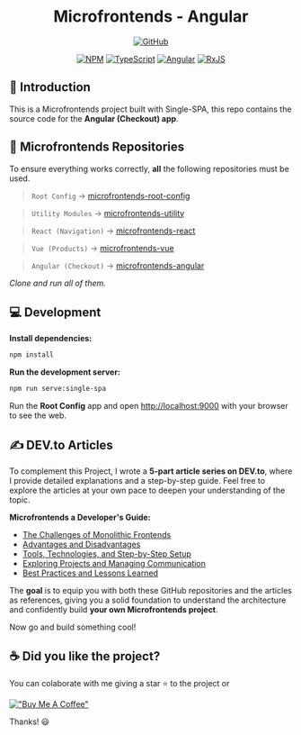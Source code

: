<div align="center">

# Microfrontends - Angular

[![GitHub](https://img.shields.io/github/license/mashape/apistatus.svg)](https://github.com/joacod/microfrontends-angular/blob/main/LICENSE)

[![NPM](https://img.shields.io/badge/NPM-%23CB3837.svg?style=for-the-badge&logo=npm&logoColor=white)](https://www.npmjs.com/)
[![TypeScript](https://img.shields.io/badge/typescript-%23007ACC.svg?style=for-the-badge&logo=typescript&logoColor=white)](https://www.typescriptlang.org/)
[![Angular](https://img.shields.io/badge/angular-%23DD0031.svg?style=for-the-badge&logo=angular&logoColor=white)](https://angular.dev/)
[![RxJS](https://img.shields.io/badge/rxjs-%23B7178C.svg?style=for-the-badge&logo=reactivex&logoColor=white)](https://rxjs.dev/)

</div>

## 👋 Introduction

This is a Microfrontends project built with Single-SPA, this repo contains the source code for the **Angular (Checkout) app**.

## 🔶 Microfrontends Repositories

To ensure everything works correctly, **all** the following repositories must be used.

> `Root Config` -> [microfrontends-root-config](https://github.com/joacod/microfrontends-root-config)

> `Utility Modules` -> [microfrontends-utility](https://github.com/joacod/microfrontends-utility)

> `React (Navigation)` -> [microfrontends-react](https://github.com/joacod/microfrontends-react)

> `Vue (Products)` -> [microfrontends-vue](https://github.com/joacod/microfrontends-vue)

> `Angular (Checkout)` -> [microfrontends-angular](https://github.com/joacod/microfrontends-angular)

_Clone and run all of them._

## 💻 Development

**Install dependencies:**

```bash
npm install
```

**Run the development server:**

```bash
npm run serve:single-spa
```

Run the **Root Config** app and open [http://localhost:9000](http://localhost:9000) with your browser to see the web.

## ✍️ DEV.to Articles

To complement this Project, I wrote a **5-part article series on DEV.to**, where I provide detailed explanations and a step-by-step guide. Feel free to explore the articles at your own pace to deepen your understanding of the topic.

**Microfrontends a Developer's Guide:**

- [The Challenges of Monolithic Frontends](https://dev.to/joacod/microfrontends-a-developers-guide-the-challenges-of-monolithic-frontends-49a7)
- [Advantages and Disadvantages](https://dev.to/joacod/microfrontends-a-developers-guide-advantages-and-disadvantages-2ane)
- [Tools, Technologies, and Step-by-Step Setup](https://dev.to/joacod/microfrontends-a-developers-guide-tools-technologies-and-step-by-step-setup-49e1)
- [Exploring Projects and Managing Communication](https://dev.to/joacod/microfrontends-a-developers-guide-exploring-projects-and-managing-communication-19o0)
- [Best Practices and Lessons Learned](https://dev.to/joacod/microfrontends-a-developers-guide-best-practices-and-lessons-learned-1nlp)

The **goal** is to equip you with both these GitHub repositories and the articles as references, giving you a solid foundation to understand the architecture and confidently build **your own Microfrontends project**.

Now go and build something cool!

## ☕️ Did you like the project?

You can colaborate with me giving a star ⭐️ to the project or

[!["Buy Me A Coffee"](https://www.buymeacoffee.com/assets/img/custom_images/orange_img.png)](https://www.buymeacoffee.com/joacod)

Thanks! 😃
